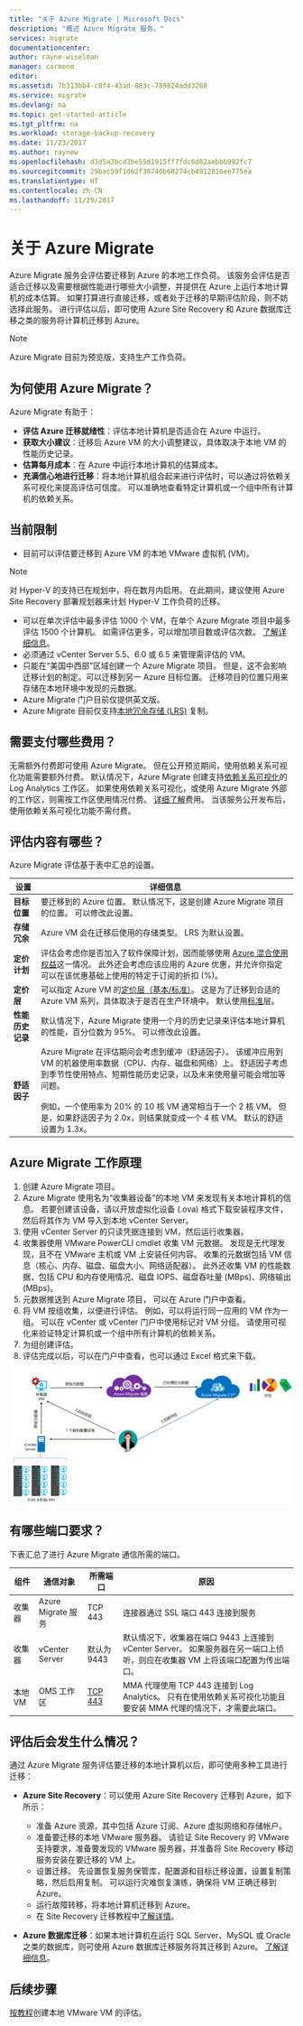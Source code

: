 ```yaml
---
title: "关于 Azure Migrate | Microsoft Docs"
description: "概述 Azure Migrate 服务。"
services: migrate
documentationcenter: 
author: rayne-wiselman
manager: carmonm
editor: 
ms.assetid: 7b313bb4-c8f4-43ad-883c-789824add3288
ms.service: migrate
ms.devlang: na
ms.topic: get-started-article
ms.tgt_pltfrm: na
ms.workload: storage-backup-recovery
ms.date: 11/23/2017
ms.author: raynew
ms.openlocfilehash: d3d5a3bcd3be55d1915ff7fdc6d82aebbb992fc7
ms.sourcegitcommit: 29bac59f1d62f38740b60274cb4912816ee775ea
ms.translationtype: HT
ms.contentlocale: zh-CN
ms.lasthandoff: 11/29/2017
---
```

# <a name="about-azure-migrate"></a>关于 Azure Migrate

Azure Migrate 服务会评估要迁移到 Azure 的本地工作负荷。 该服务会评估是否适合迁移以及需要根据性能进行哪些大小调整，并提供在 Azure 上运行本地计算机的成本估算。 如果打算进行直接迁移，或者处于迁移的早期评估阶段，则不妨选择此服务。 进行评估以后，即可使用 Azure Site Recovery 和 Azure 数据库迁移之类的服务将计算机迁移到 Azure。

> [!NOTE]
> Azure Migrate 目前为预览版，支持生产工作负荷。

## <a name="why-use-azure-migrate"></a>为何使用 Azure Migrate？

Azure Migrate 有助于：

- **评估 Azure 迁移就绪性**：评估本地计算机是否适合在 Azure 中运行。 
- **获取大小建议**：迁移后 Azure VM 的大小调整建议，具体取决于本地 VM 的性能历史记录。 
- **估算每月成本**：在 Azure 中运行本地计算机的估算成本。
- **充满信心地进行迁移**：将本地计算机组合起来进行评估时，可以通过将依赖关系可视化来提高评估可信度。 可以准确地查看特定计算机或一个组中所有计算机的依赖关系。

## <a name="current-limitations"></a>当前限制

- 目前可以评估要迁移到 Azure VM 的本地 VMware 虚拟机 (VM)。
> [!NOTE]
> 对 Hyper-V 的支持已在规划中，将在数月内启用。 在此期间，建议使用 Azure Site Recovery 部署规划器来计划 Hyper-V 工作负荷的迁移。 
- 可以在单次评估中最多评估 1000 个 VM，在单个 Azure Migrate 项目中最多评估 1500 个计算机。 如需评估更多，可以增加项目数或评估次数。 [了解详细信息](how-to-scale-assessment.md)。
- 必须通过 vCenter Server 5.5、6.0 或 6.5 来管理需评估的 VM。
- 只能在“美国中西部”区域创建一个 Azure Migrate 项目。 但是，这不会影响迁移计划的制定。可以迁移到另一 Azure 目标位置。 迁移项目的位置只用来存储在本地环境中发现的元数据。
- Azure Migrate 门户目前仅提供英文版。 
- Azure Migrate 目前仅支持[本地冗余存储 (LRS)](../storage/common/storage-introduction.md#replication) 复制。

## <a name="what-do-i-need-to-pay-for"></a>需要支付哪些费用？

无需额外付费即可使用 Azure Migrate。 但在公开预览期间，使用依赖关系可视化功能需要额外付费。 默认情况下，Azure Migrate 创建支持[依赖关系可视化](concepts-dependency-visualization.md)的 Log Analytics 工作区。 如果使用依赖关系可视化，或使用 Azure Migrate 外部的工作区，则需按工作区使用情况付费。 [详细了解](https://azure.microsoft.com/en-us/pricing/details/insight-analytics/)费用。 当该服务公开发布后，使用依赖关系可视化功能不需付费。


## <a name="whats-in-an-assessment"></a>评估内容有哪些？

Azure Migrate 评估基于表中汇总的设置。

**设置** | **详细信息**
--- | ---
**目标位置** | 要迁移到的 Azure 位置。 默认情况下，这是创建 Azure Migrate 项目的位置。 可以修改此设置。   
**存储冗余** | Azure VM 会在迁移后使用的存储类型。 LRS 为默认设置。
**定价计划** | 评估会考虑你是否加入了软件保障计划，因而能够使用 [Azure 混合使用权益](https://azure.microsoft.com/pricing/hybrid-use-benefit/)这一情况。 此外还会考虑应该应用的 Azure 优惠，并允许你指定可以在该优惠基础上使用的特定于订阅的折扣 (%)。 
**定价层** | 可以指定 Azure VM 的[定价层（基本/标准）](../virtual-machines/windows/sizes-general.md)。 这是为了迁移到合适的 Azure VM 系列，具体取决于是否在生产环境中。 默认使用[标准](../virtual-machines/windows/sizes-general.md)层。
**性能历史记录** | 默认情况下，Azure Migrate 使用一个月的历史记录来评估本地计算机的性能，百分位数为 95%。 可以修改此设置。
**舒适因子** | Azure Migrate 在评估期间会考虑到缓冲（舒适因子）。 该缓冲应用到 VM 的机器使用率数据（CPU、内存、磁盘和网络）上。 舒适因子考虑到季节性使用特点、短期性能历史记录，以及未来使用量可能会增加等问题。<br/><br/> 例如，一个使用率为 20% 的 10 核 VM 通常相当于一个 2 核 VM。 但是，如果舒适因子为 2.0x，则结果就变成一个 4 核 VM。 默认的舒适设置为 1.3x。


## <a name="how-does-azure-migrate-work"></a>Azure Migrate 工作原理

1.  创建 Azure Migrate 项目。
2.  Azure Migrate 使用名为“收集器设备”的本地 VM 来发现有关本地计算机的信息。 若要创建该设备，请以开放虚拟化设备 (.ova) 格式下载安装程序文件，然后将其作为 VM 导入到本地 vCenter Server。
3.  使用 vCenter Server 的只读凭据连接到 VM，然后运行收集器。
4.  收集器使用 VMware PowerCLI cmdlet 收集 VM 元数据。 发现是无代理发现，且不在 VMware 主机或 VM 上安装任何内容。 收集的元数据包括 VM 信息（核心、内存、磁盘、磁盘大小、网络适配器）。 此外还收集 VM 的性能数据，包括 CPU 和内存使用情况、磁盘 IOPS、磁盘吞吐量 (MBps)、网络输出 (MBps)。
5.  元数据推送到 Azure Migrate 项目， 可以在 Azure 门户中查看。
6.  将 VM 按组收集，以便进行评估。 例如，可以将运行同一应用的 VM 作为一组。 可以在 vCenter 或 vCenter 门户中使用标记对 VM 分组。 请使用可视化来验证特定计算机或一个组中所有计算机的依赖关系。
7.  为组创建评估。
8.  评估完成以后，可以在门户中查看，也可以通过 Excel 格式来下载。



  ![Azure 规划器体系结构](./media/migration-planner-overview/overview-1.png)

## <a name="what-are-the-port-requirements"></a>有哪些端口要求？

下表汇总了进行 Azure Migrate 通信所需的端口。

|组件          |通信对象     |所需端口  |原因   |
|-------------------|------------------------|---------------|---------|
|收集器          |Azure Migrate 服务   |TCP 443        |连接器通过 SSL 端口 443 连接到服务|
|收集器          |vCenter Server          |默认为 9443   | 默认情况下，收集器在端口 9443 上连接到 vCenter Server。 如果服务器在另一端口上侦听，则应在收集器 VM 上将该端口配置为传出端口。 |
|本地 VM     | OMS 工作区          |[TCP 443](../log-analytics/log-analytics-windows-agents.md#system-requirements-and-required-configuration) |MMA 代理使用 TCP 443 连接到 Log Analytics。 只有在使用依赖关系可视化功能且要安装 MMA 代理的情况下，才需要此端口。 |


  
## <a name="what-happens-after-assessment"></a>评估后会发生什么情况？

通过 Azure Migrate 服务评估要迁移的本地计算机以后，即可使用多种工具进行迁移：

- **Azure Site Recovery**：可以使用 Azure Site Recovery 迁移到 Azure，如下所示：
  - 准备 Azure 资源，其中包括 Azure 订阅、Azure 虚拟网络和存储帐户。
  - 准备要迁移的本地 VMware 服务器。 请验证 Site Recovery 的 VMware 支持要求，准备要发现的 VMware 服务器，并准备将 Site Recovery 移动服务安装在要迁移的 VM 上。 
  - 设置迁移。 先设置恢复服务保管库，配置源和目标迁移设置，设置复制策略，然后启用复制。 可以运行灾难恢复演练，确保将 VM 正确迁移到 Azure。
  - 运行故障转移，将本地计算机迁移到 Azure。 
  - 在 Site Recovery 迁移教程中[了解详情](../site-recovery/tutorial-migrate-on-premises-to-azure.md)。

- **Azure 数据库迁移**：如果本地计算机在运行 SQL Server、MySQL 或 Oracle 之类的数据库，则可使用 Azure 数据库迁移服务将其迁移到 Azure。 [了解详细信息](https://azure.microsoft.com/campaigns/database-migration/)。



## <a name="next-steps"></a>后续步骤 
[按教程](tutorial-assessment-vmware.md)创建本地 VMware VM 的评估。
